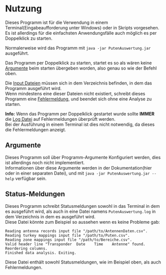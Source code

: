 # Nutzung
Dieses Programm ist für die Verwendung in einem Terminal(Eingabeaufforderung unter Windows) oder in Skripts vorgesehen.  
Es ist allerdings für die einfachsten Anwendungsfälle auch möglich es per Doppelklick zu starten.

Normalerweise wird das Programm mit `java -jar PutenAuswertung.jar` ausgeführt.

Das Programm per Doppelklick zu starten, startet es so als wären keine [Argumente](#argumente) beim starten übergeben worden, also genau so wie der Befehl oben.

Die [Input Dateien](input.md) müssen sich in dem Verzeichnis befinden, in dem das Programm ausgeführt wird.  
Wenn mindestens eine dieser Dateien nicht existiert, schreibt dieses Programm eine [Fehlermeldung](#status-meldungen "Status-Meldungen"), und beendet sich ohne eine Analyse zu starten.

**Info:** Wenn das Programm per Doppelklick gestartet wurde sollte **IMMER** die [Log Datei](#status-meldungen "Status-Meldungen") auf Fehlermeldungen überprüft werden.  
Bei der Ausführung in einem Terminal ist dies nicht notwendig, da dieses die Fehlermeldungen anzeigt.

## Argumente
Dieses Programm soll über Programm-Argumente Konfiguriert werden, dies ist allerdings noch nicht implementiert.  
Informationen über diese Argumente werden in der Dokumentation(hier oder in einer separaten Datei), und mit `java -jar PutenAuswertung.jar --help` verfügbar sein.

## Status-Meldungen
Dieses Programm schreibt Statusmeldungen sowohl in das Terminal in dem es ausgeführt wird, als auch in eine Datei namens `PutenAuswertung.log` in dem Verzeichnis in dem es ausgeführt wird.  
Diese Datei könnte zum Beispiel so aussehen wenn es keine Probleme gab:

```
Reading antenna records input file "/path/to/AntennenDaten.csv".
Reading turkey mappings input file "/path/to/Puten.csv".
Reading zone mappings input file "/path/to/Bereiche.csv".
Valid header line "Transponder	Date	Time	Antenne" found. Reordering columns.
Finished data analysis. Exiting.
```

Diese Datei enthält sowohl Statusmeldungen, wie im Beispiel oben, als auch Fehlermeldungen.

